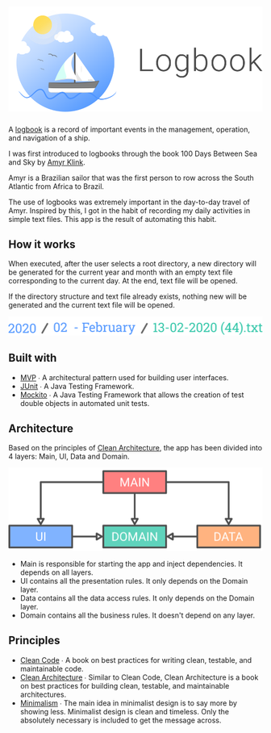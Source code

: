 # ![](design/header.svg)
A [logbook](https://en.wikipedia.org/wiki/Logbook) is a record of important events in the management, operation, and navigation of a ship.

I was first introduced to logbooks through the book 100 Days Between Sea and Sky by [Amyr Klink](https://en.wikipedia.org/wiki/Amyr_Klink).

Amyr is a Brazilian sailor that was the first person to row across the South Atlantic from Africa to Brazil.

The use of logbooks was extremely important in the day-to-day travel of Amyr. Inspired by this, I got in the habit of recording my daily activities in simple text files.
This app is the result of automating this habit.

## How it works
When executed, after the user selects a root directory, a new directory will be generated for the current year and month with an empty text file corresponding to the current day. At the end, text file will be opened.

If the directory structure and text file already exists, nothing new will be generated and the current text file will be opened.

![](design/structure.svg)

## Built with
* [MVP](https://en.wikipedia.org/wiki/Model-view-presenter) ∙ A architectural pattern used for building user interfaces.
* [JUnit](https://junit.org/) ∙ A Java Testing Framework.
* [Mockito](https://site.mockito.org/) ∙ A Java Testing Framework that allows the creation of test double objects in automated unit tests.

## Architecture
Based on the principles of [Clean Architecture](https://blog.cleancoder.com/uncle-bob/2012/08/13/the-clean-architecture.html), the app has been divided into 4 layers: Main, UI, Data and Domain.

![](design/architecture.svg)

* Main is responsible for starting the app and inject dependencies. It depends on all layers.
* UI contains all the presentation rules. It only depends on the Domain layer.
* Data contains all the data access rules. It only depends on the Domain layer.
* Domain contains all the business rules. It doesn't depend on any layer.

## Principles
* [Clean Code](https://www.amazon.com/Clean-Code-Handbook-Software-Craftsmanship/dp/0132350882) ∙ A book on best practices for writing clean, testable, and maintainable code.
* [Clean Architecture](https://www.amazon.com/Clean-Architecture-Craftsmans-Software-Structure/dp/0134494164) ∙ Similar to Clean Code, Clean Architecture is a book on best practices for building clean, testable, and maintainable architectures.
* [Minimalism](https://visme.co/blog/minimalist-graphic-design/) ∙ The main idea in minimalist design is to say more by showing less. Minimalist design is clean and timeless. Only the absolutely necessary is included to get the message across.

